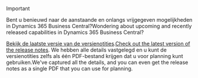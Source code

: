 > [!IMPORTANT]
>
> <span data-ttu-id="1efa5-101">Bent u benieuwd naar de aanstaande en onlangs vrijgegeven mogelijkheden in Dynamics 365 Business Central?</span><span class="sxs-lookup"><span data-stu-id="1efa5-101">Wondering about upcoming and recently released capabilities in Dynamics 365 Business Central?</span></span>
>
> <span data-ttu-id="1efa5-102">[Bekijk de laatste versie van de versienotities](/business-applications-release-notes/April19/dynamics365-business-central/).</span><span class="sxs-lookup"><span data-stu-id="1efa5-102">[Check out the latest version of the release notes](/business-applications-release-notes/April19/dynamics365-business-central/).</span></span> <span data-ttu-id="1efa5-103">We hebben alle details vastgelegd en u kunt de versienotities zelfs als één PDF-bestand krijgen dat u voor planning kunt gebruiken.</span><span class="sxs-lookup"><span data-stu-id="1efa5-103">We've captured all the details, and you can even get the release notes as a single PDF that you can use for planning.</span></span>  

